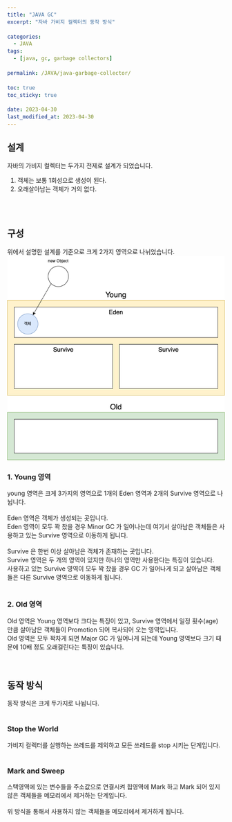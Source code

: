 ```yaml
---
title: "JAVA GC"
excerpt: "자바 가비지 컬렉터의 동작 방식"

categories:
  - JAVA
tags:
  - [java, gc, garbage collectors]

permalink: /JAVA/java-garbage-collector/

toc: true
toc_sticky: true

date: 2023-04-30
last_modified_at: 2023-04-30
---
```


<h2> 설계 </h2>

자바의 가비지 컬렉터는 두가지 전제로 설계가 되었습니다. <br>
1. 객체는 보통 1회성으로 생성이 된다.
2. 오래살아남는 객체가 거의 없다.

<br>
<br>

<h2> 구성 </h2>

위에서 설명한 설계를 기준으로 크게 2가지 영역으로 나뉘었습니다. <br>
![java_gc_structure](/assets/images/posts_img/java-garbage-collector/java_gc_structure.png)
<br>

<h3> 1. Young 영역 </h3>
young 영역은 크게 3가지의 영역으로 1개의 Eden 영역과 2개의 Survive 영역으로 나뉩니다. <br>
<br>
Eden 영역은 객체가 생성되는 곳입니다. <br>
Eden 영역이 모두 꽉 찼을 경우 Minor GC 가 일어나는데 여기서 살아남은 객체들은 사용하고 있는 Survive 영역으로 이동하게 됩니다. <br>
<br>
Survive 은 한번 이상 살아남은 객체가 존재하는 곳입니다. <br>
Survive 영역은 두 개의 영역이 있지만 하나의 영역만 사용한다는 특징이 있습니다. <br>
사용하고 있는 Survive 영역이 모두 꽉 찼을 경우 GC 가 일어나게 되고 살아남은 객체들은 다른 Survive 영역으로 이동하게 됩니다.<br>
<br>

<h3> 2. Old 영역 </h3>
Old 영역은 Young 영역보다 크다는 특징이 있고, Survive 영역에서 일정 횟수(age) 만큼 살아남은 객체들이 Promotion 되어 복사되어 오는 영역입니다. <br>
Old 영역은 모두 꽉차게 되면 Major GC 가 일어나게 되는데 Young 영역보다 크기 때문에 10배 정도 오래걸린다는 특징이 있습니다. <br>
<br>
<br>

<h2> 동작 방식 </h2>
동작 방식은 크게 두가지로 나뉩니다.<br>
<br>
<h3> Stop the World </h3>
가비지 컬렉터를 실행하는 쓰레드를 제외하고 모든 쓰레드를 stop 시키는 단계입니다.<br>
<br>
<h3> Mark and Sweep </h3>
스택영역에 있는 변수들을 주소값으로 연결시켜 힙영역에 Mark 하고 Mark 되어 있지 않은 객체들을 메모리에서 제거하는 단계입니다.<br>
<br>
위 방식을 통해서 사용하지 않는 객체들을 메모리에서 제거하게 됩니다.


